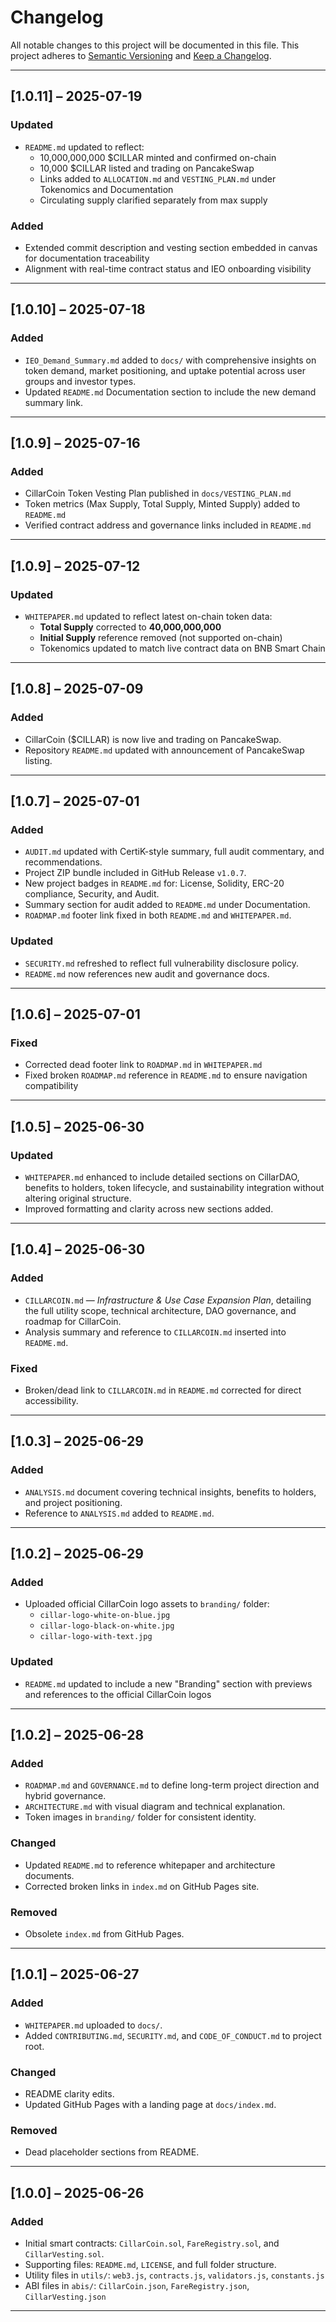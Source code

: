 # Changelog

All notable changes to this project will be documented in this file. This project adheres to [Semantic Versioning](https://semver.org/) and [Keep a Changelog](https://keepachangelog.com/en/1.0.0/).

----------

## [1.0.11] – 2025-07-19

### Updated

- `README.md` updated to reflect:
  - 10,000,000,000 $CILLAR minted and confirmed on-chain
  - 10,000 $CILLAR listed and trading on PancakeSwap
  - Links added to `ALLOCATION.md` and `VESTING_PLAN.md` under Tokenomics and Documentation
  - Circulating supply clarified separately from max supply

### Added

- Extended commit description and vesting section embedded in canvas for documentation traceability
- Alignment with real-time contract status and IEO onboarding visibility

----------

## [1.0.10] – 2025-07-18

### Added

-   `IEO_Demand_Summary.md` added to `docs/` with comprehensive insights on token demand, market positioning, and uptake potential across user groups and investor types.
-   Updated `README.md` Documentation section to include the new demand summary link.

----------

## [1.0.9] – 2025-07-16

### Added

-   CillarCoin Token Vesting Plan published in `docs/VESTING_PLAN.md`
-   Token metrics (Max Supply, Total Supply, Minted Supply) added to `README.md`
-   Verified contract address and governance links included in `README.md`

----------

## [1.0.9] – 2025-07-12

### Updated

-   `WHITEPAPER.md` updated to reflect latest on-chain token data:
    -   **Total Supply** corrected to **40,000,000,000**
    -   **Initial Supply** reference removed (not supported on-chain)
    -   Tokenomics updated to match live contract data on BNB Smart Chain

----------

## [1.0.8] – 2025-07-09

### Added

-   CillarCoin ($CILLAR) is now live and trading on PancakeSwap.
-   Repository `README.md` updated with announcement of PancakeSwap listing.

----------

## [1.0.7] – 2025-07-01

### Added

-   `AUDIT.md` updated with CertiK-style summary, full audit commentary, and recommendations.
-   Project ZIP bundle included in GitHub Release `v1.0.7`.
-   New project badges in `README.md` for: License, Solidity, ERC-20 compliance, Security, and Audit.
-   Summary section for audit added to `README.md` under Documentation.
-   `ROADMAP.md` footer link fixed in both `README.md` and `WHITEPAPER.md`.

### Updated

-   `SECURITY.md` refreshed to reflect full vulnerability disclosure policy.
-   `README.md` now references new audit and governance docs.

----------

## [1.0.6] – 2025-07-01

### Fixed

-   Corrected dead footer link to `ROADMAP.md` in `WHITEPAPER.md`
-   Fixed broken `ROADMAP.md` reference in `README.md` to ensure navigation compatibility

----------

## [1.0.5] – 2025-06-30

### Updated

-   `WHITEPAPER.md` enhanced to include detailed sections on CillarDAO, benefits to holders, token lifecycle, and sustainability integration without altering original structure.
-   Improved formatting and clarity across new sections added.

----------

## [1.0.4] – 2025-06-30

### Added

-   `CILLARCOIN.md` — _Infrastructure & Use Case Expansion Plan_, detailing the full utility scope, technical architecture, DAO governance, and roadmap for CillarCoin.
-   Analysis summary and reference to `CILLARCOIN.md` inserted into `README.md`.

### Fixed

-   Broken/dead link to `CILLARCOIN.md` in `README.md` corrected for direct accessibility.

----------

## [1.0.3] – 2025-06-29

### Added

-   `ANALYSIS.md` document covering technical insights, benefits to holders, and project positioning.
-   Reference to `ANALYSIS.md` added to `README.md`.

----------

## [1.0.2] – 2025‑06‑29

### Added

-   Uploaded official CillarCoin logo assets to `branding/` folder:
    -   `cillar-logo-white-on-blue.jpg`
    -   `cillar-logo-black-on-white.jpg`
    -   `cillar-logo-with-text.jpg`

### Updated

-   `README.md` updated to include a new "Branding" section with previews and references to the official CillarCoin logos

----------

## [1.0.2] – 2025-06-28

### Added

-   `ROADMAP.md` and `GOVERNANCE.md` to define long-term project direction and hybrid governance.
-   `ARCHITECTURE.md` with visual diagram and technical explanation.
-   Token images in `branding/` folder for consistent identity.

### Changed

-   Updated `README.md` to reference whitepaper and architecture documents.
-   Corrected broken links in `index.md` on GitHub Pages site.

### Removed

-   Obsolete `index.md` from GitHub Pages.

----------

## [1.0.1] – 2025-06-27

### Added

-   `WHITEPAPER.md` uploaded to `docs/`.
-   Added `CONTRIBUTING.md`, `SECURITY.md`, and `CODE_OF_CONDUCT.md` to project root.

### Changed

-   README clarity edits.
-   Updated GitHub Pages with a landing page at `docs/index.md`.

### Removed

-   Dead placeholder sections from README.

----------

## [1.0.0] – 2025-06-26

### Added

-   Initial smart contracts: `CillarCoin.sol`, `FareRegistry.sol`, and `CillarVesting.sol`.
-   Supporting files: `README.md`, `LICENSE`, and full folder structure.
-   Utility files in `utils/`: `web3.js`, `contracts.js`, `validators.js`, `constants.js`
-   ABI files in `abis/`: `CillarCoin.json`, `FareRegistry.json`, `CillarVesting.json`

----------
